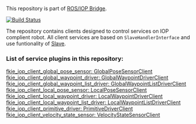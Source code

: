 This repository is part of [ROS/IOP Bridge](https://github.com/fkie/iop_core/blob/master/README.md).

[![Build Status](https://travis-ci.org/fkie/iop_jaus_mobility_clients.svg?branch=master)](https://travis-ci.org/fkie/iop_jaus_mobility_clients)

The repository contains clients designed to control services on IOP complient robot. All client services are based on ```SlaveHandlerInterface``` and use funtionality of [Slave](https://github.com/fkie/iop_core/blob/master/fkie_iop_ocu_slavelib/README.md).  

### List of service plugins in this repository:

[fkie_iop_client_global_pose_sensor: GlobalPoseSensorClient](fkie_iop_client_global_pose_sensor/README.md)  
[fkie_iop_client_global_waypoint_driver: GlobalWaypointDriverClient](fkie_iop_client_global_waypoint_driver/README.md)  
[fkie_iop_client_global_waypoint_list_driver: GlobalWaypointListDriverClient](fkie_iop_client_global_waypoint_list_driver/README.md)  
[fkie_iop_client_local_pose_sensor: LocalPoseSensorClient](fkie_iop_client_local_pose_sensor/README.md)  
[fkie_iop_client_local_waypoint_driver: LocalWaypointDriverClient](fkie_iop_client_local_waypoint_driver/README.md)  
[fkie_iop_client_local_waypoint_list_driver: LocalWaypointListDriverClient](fkie_iop_client_local_waypoint_list_driver/README.md)  
[fkie_iop_client_primitive_driver: PrimitiveDriverClient](fkie_iop_client_primitive_driver/README.md)
[fkie_iop_client_velocity_state_sensor: VelocityStateSensorClient](fkie_iop_client_velocity_state_sensor/README.md)
